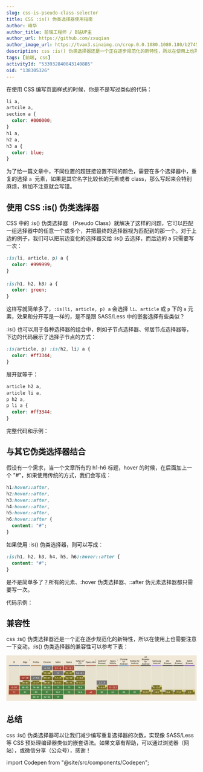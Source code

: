 ```yaml
---
slug: css-is-pseudo-class-selector
title: CSS :is() 伪类选择器使用指南
author: 峰华
author_title: 前端工程师 / B站UP主
author_url: https://github.com/zxuqian
author_image_url: https://tvax3.sinaimg.cn/crop.0.0.1080.1080.180/b2745d44ly8g8s4muqeggj20u00u0n0k.jpg?KID=imgbed,tva&Expires=1582389585&ssig=EvXmyu%2FXsX
description: css :is() 伪类选择器还是一个正在逐步规范化的新特性，所以在使用上也需要注意一下变动，总之，它可以让我们减少编写重复选择器的次数，实现像 SASS/Less 等 CSS 预处理编译器类似的嵌套语法。
tags: [前端, css]
activityId: "533932840843140885"
oid: "138305326"
---
```


在使用 CSS 编写页面样式的时候，你是不是写过类似的代码：

```css
li a,
artcile a,
section a {
  color: #000000;
}
h1 a,
h2 a,
h3 a {
  color: blue;
}
```

为了给一篇文章中，不同位置的超链接设置不同的颜色，需要在多个选择器中，重复的选择 `a`  元素，如果是其它名字比较长的元素或者 class，那么写起来会特别麻烦，稍加不注意就会写错。

<!-- truncate -->

## 使用 CSS :is() 伪类选择器

CSS 中的 :is() 伪类选择器 （Pseudo Class）就解决了这样的问题，它可以匹配一组选择器中的任意一个或多个，并把最终的选择器视为匹配到的那一个。对于上边的例子，我们可以把前边变化的选择器交给 :is() 去选择，而后边的 a 只需要写一次：

```css
:is(li, article, p) a {
  color: #999999;
}

:is(h1, h2, h3) a {
  color: green;
}
```

这样写就简单多了，`:is(li, article, p) a` 会选择 `li`、`article` 或 `p` 下的 `a` 元素，效果和分开写是一样的，是不是跟 SASS/Less 中的嵌套选择有些类似？

:is() 也可以用于各种选择器的组合中，例如子节点选择器、邻居节点选择器等，下边的代码展示了选择子节点的方式：

```css
:is(article, p) :is(h2, li) a {
  color: #ff3344;
}
```

展开就等于：

```css
article h2 a,
article li a,
p h2 a,
p li a {
  color: #ff3344;
}
```

完整代码和示例：

<Codepen title="css :is() 伪类选择器" hash="qBrjgpN" />

## 与其它伪类选择器结合

假设有一个需求，当一个文章所有的 h1-h6 标题，hover 的时候，在后面加上一个 "#"，如果使用传统的方式，我们会写成：

```css
h1:hover::after,
h2:hover::after,
h3:hover::after,
h4:hover::after,
h5:hover::after,
h6:hover::after {
  content: "#";
}
```

如果使用 :is() 伪类选择器，则可以写成：

```css
:is(h1, h2, h3, h4, h5, h6):hover::after {
  content: "#";
}
```

是不是简单多了？所有的元素、:hover 伪类选择器、::after 伪元素选择器都只需要写一次。

代码示例：

<Codepen title="css :is() 伪类选择器" hash="gOmRqGo" />

## 兼容性

css :is() 伪类选择器还是一个正在逐步规范化的新特性，所以在使用上也需要注意一下变动。:is() 伪类选择器的兼容性可以参考下表：

![css :is() 伪类选择器兼容性](./img/2021-06-07-css-is-pseudo-class-selector/2021-06-07-14-04-18.webp)

## 总结

css :is() 伪类选择器可以让我们减少编写重复选择器的次数，实现像 SASS/Less 等 CSS 预处理编译器类似的嵌套语法。如果文章有帮助，可以通过浏览器（网站），或微信分享（公众号），感谢！

import Codepen from "@site/src/components/Codepen";